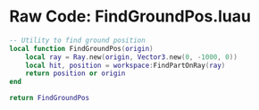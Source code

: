 # Raw Code: FindGroundPos.luau

```lua
-- Utility to find ground position
local function FindGroundPos(origin)
	local ray = Ray.new(origin, Vector3.new(0, -1000, 0))
	local hit, position = workspace:FindPartOnRay(ray)
	return position or origin
end

return FindGroundPos
```
